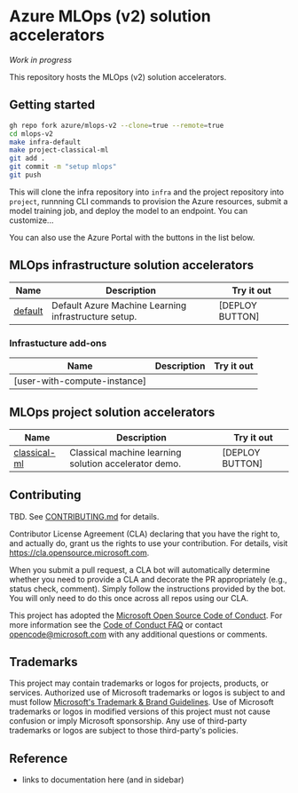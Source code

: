 # Azure MLOps (v2) solution accelerators

*Work in progress*

This repository hosts the MLOps (v2) solution accelerators.

## Getting started

```bash
gh repo fork azure/mlops-v2 --clone=true --remote=true
cd mlops-v2
make infra-default
make project-classical-ml
git add .
git commit -m "setup mlops"
git push
```

This will clone the infra repository into `infra` and the project repository into `project`, runnning CLI commands to provision the Azure resources, submit a model training job, and deploy the model to an endpoint. You can customize...

You can also use the Azure Portal with the buttons in the list below.

## MLOps infrastructure solution accelerators

Name|Description|Try it out
-|-|-
[default](https://github.com/Azure/azureml-infra-default)|Default Azure Machine Learning infrastructure setup.|[DEPLOY BUTTON]

### Infrastucture add-ons

Name|Description|Try it out
-|-|-
[user-with-compute-instance]||

## MLOps project solution accelerators

Name|Description|Try it out
-|-|-
[classical-ml](https://github.com/Azure/azureml-project-classical-ml)|Classical machine learning solution accelerator demo.|[DEPLOY BUTTON]

## Contributing

TBD. See [CONTRIBUTING.md](CONTRIBUTING.md) for details.

Contributor License Agreement (CLA) declaring that you have the right to, and actually do, grant us
the rights to use your contribution. For details, visit https://cla.opensource.microsoft.com.

When you submit a pull request, a CLA bot will automatically determine whether you need to provide
a CLA and decorate the PR appropriately (e.g., status check, comment). Simply follow the instructions
provided by the bot. You will only need to do this once across all repos using our CLA.

This project has adopted the [Microsoft Open Source Code of Conduct](https://opensource.microsoft.com/codeofconduct/).
For more information see the [Code of Conduct FAQ](https://opensource.microsoft.com/codeofconduct/faq/) or
contact [opencode@microsoft.com](mailto:opencode@microsoft.com) with any additional questions or comments.

## Trademarks

This project may contain trademarks or logos for projects, products, or services. Authorized use of Microsoft 
trademarks or logos is subject to and must follow 
[Microsoft's Trademark & Brand Guidelines](https://www.microsoft.com/legal/intellectualproperty/trademarks/usage/general).
Use of Microsoft trademarks or logos in modified versions of this project must not cause confusion or imply Microsoft sponsorship.
Any use of third-party trademarks or logos are subject to those third-party's policies.

## Reference

- links to documentation here (and in sidebar)

